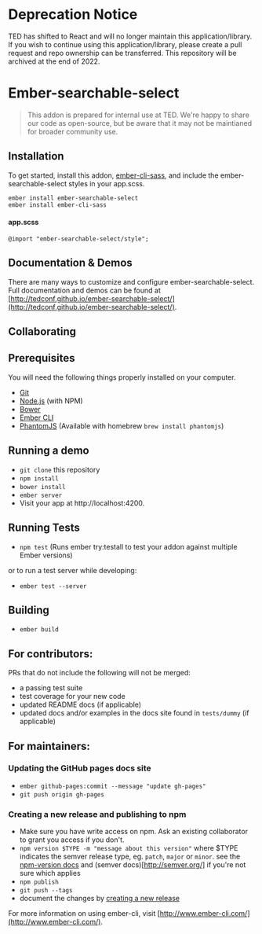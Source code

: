 # Deprecation Notice

TED has shifted to React and will no longer maintain this application/library. If you wish to continue using this application/library, please create a pull request and repo ownership can be transferred. This repository will be archived at the end of 2022.


# Ember-searchable-select

> This addon is prepared for internal use at TED. We're happy to share our code as open-source, but be aware that it may not be maintianed for broader community use.

## Installation

To get started, install this addon,  [ember-cli-sass](https://github.com/aexmachina/ember-cli-sass), and include the ember-searchable-select styles in your app.scss.

```
ember install ember-searchable-select
ember install ember-cli-sass
 ```

#### app.scss

```
@import "ember-searchable-select/style";
```

## Documentation & Demos

There are many ways to customize and configure ember-searchable-select. Full documentation and demos can be found at [http://tedconf.github.io/ember-searchable-select/](http://tedconf.github.io/ember-searchable-select/).

## Collaborating

## Prerequisites

You will need the following things properly installed on your computer.

* [Git](http://git-scm.com/)
* [Node.js](http://nodejs.org/) (with NPM)
* [Bower](http://bower.io/)
* [Ember CLI](http://www.ember-cli.com/)
* [PhantomJS](http://phantomjs.org/) (Available with homebrew `brew install phantomjs`)

## Running a demo

* `git clone` this repository
* `npm install`
* `bower install`
* `ember server`
* Visit your app at http://localhost:4200.

## Running Tests

* `npm test` (Runs ember try:testall to test your addon against multiple Ember versions)

or to run a test server while developing:

* `ember test --server`

## Building

* `ember build`

## For contributors:
PRs that do not include the following will not be merged:

* a passing test suite
* test coverage for your new code
* updated README docs (if applicable)
* updated docs and/or examples in the docs site found in `tests/dummy` (if applicable)

## For maintainers:

### Updating the GitHub pages docs site
* `ember github-pages:commit --message "update gh-pages"`
* `git push origin gh-pages`

### Creating a new release and publishing to npm

* Make sure you have write access on npm. Ask an existing collaborator to grant you access if you don't.
* `npm version $TYPE -m "message about this version"` where $TYPE indicates the semver release type, eg. `patch`, `major` or `minor`. see the [npm-version docs](https://docs.npmjs.com/cli/version) and (semver docs)[http://semver.org/] if you're not sure which applies
* `npm publish`
* `git push --tags`
* document the changes by [creating a new release](https://github.com/tedconf/ember-searchable-select/releases)


For more information on using ember-cli, visit [http://www.ember-cli.com/](http://www.ember-cli.com/).
